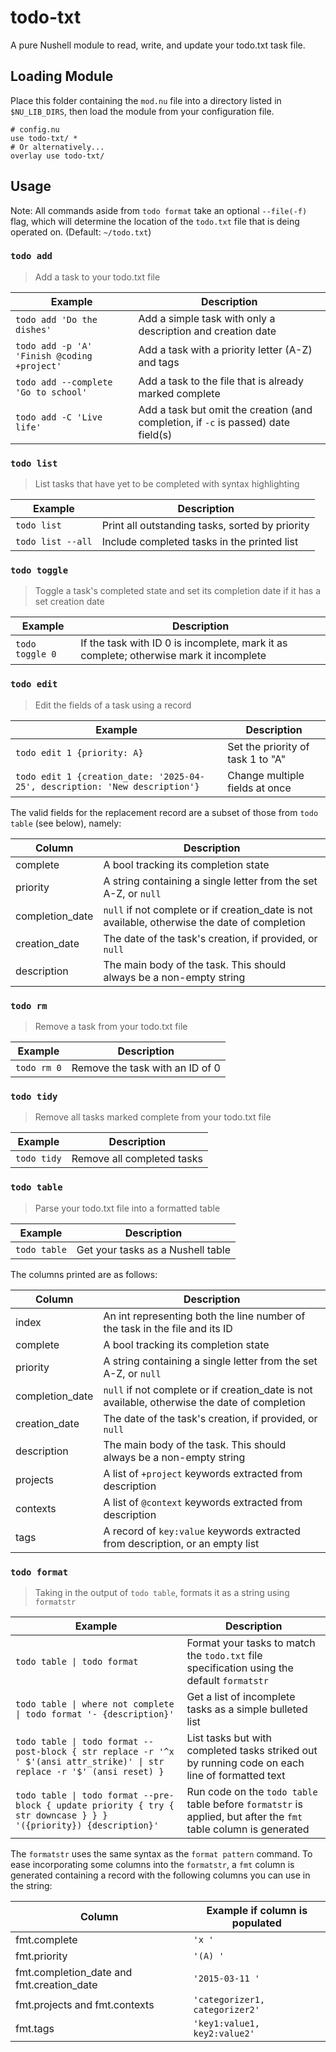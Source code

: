 # todo-txt

A pure Nushell module to read, write, and update your todo.txt task file.

## Loading Module

Place this folder containing the `mod.nu` file into a directory listed in `$NU_LIB_DIRS`, then load the module from your configuration file.

```nushell
# config.nu
use todo-txt/ *
# Or alternatively...
overlay use todo-txt/
```

## Usage

Note: All commands aside from `todo format` take an optional `--file(-f)` flag, which will determine the location of the `todo.txt` file that is deing operated on. (Default: `~/todo.txt`)

### `todo add`

> Add a task to your todo.txt file

| Example | Description |
| ------- | ----------- |
| `todo add 'Do the dishes'` | Add a simple task with only a description and creation date |
| `todo add -p 'A' 'Finish @coding +project'` | Add a task with a priority letter (A-Z) and tags |
| `todo add --complete 'Go to school'` | Add a task to the file that is already marked complete |
| `todo add -C 'Live life'` | Add a task but omit the creation (and completion, if `-c` is passed) date field(s) |

### `todo list`

> List tasks that have yet to be completed with syntax highlighting

| Example | Description |
| ------- | ----------- |
| `todo list` | Print all outstanding tasks, sorted by priority |
| `todo list --all` | Include completed tasks in the printed list |

### `todo toggle`

> Toggle a task's completed state and set its completion date if it has a set creation date

| Example | Description |
| ------- | ----------- |
| `todo toggle 0` | If the task with ID 0 is incomplete, mark it as complete; otherwise mark it incomplete |

### `todo edit`

> Edit the fields of a task using a record

| Example | Description |
| ------- | ----------- |
| `todo edit 1 {priority: A}` | Set the priority of task 1 to "A" |
| `todo edit 1 {creation_date: '2025-04-25', description: 'New description'}` | Change multiple fields at once |

The valid fields for the replacement record are a subset of those from `todo table` (see below), namely:

| Column | Description |
| ------ | ----------- |
| complete | A bool tracking its completion state |
| priority | A string containing a single letter from the set A-Z, or `null` |
| completion_date | `null` if not complete or if creation_date is not available, otherwise the date of completion |
| creation_date | The date of the task's creation, if provided, or `null` |
| description | The main body of the task. This should always be a non-empty string |

### `todo rm`

> Remove a task from your todo.txt file

| Example | Description |
| ------- | ----------- |
| `todo rm 0` | Remove the task with an ID of 0 |

### `todo tidy`

> Remove all tasks marked complete from your todo.txt file

| Example | Description |
| ------- | ----------- |
| `todo tidy` | Remove all completed tasks |

### `todo table`

> Parse your todo.txt file into a formatted table

| Example | Description |
| ------- | ----------- |
| `todo table` | Get your tasks as a Nushell table |

The columns printed are as follows:

| Column | Description |
| ------ | ----------- |
| index | An int representing both the line number of the task in the file and its ID |
| complete | A bool tracking its completion state |
| priority | A string containing a single letter from the set A-Z, or `null` |
| completion_date | `null` if not complete or if creation_date is not available, otherwise the date of completion |
| creation_date | The date of the task's creation, if provided, or `null` |
| description | The main body of the task. This should always be a non-empty string |
| projects | A list of `+project` keywords extracted from description |
| contexts | A list of `@context` keywords extracted from description |
| tags | A record of `key:value` keywords extracted from description, or an empty list |

### `todo format`

> Taking in the output of `todo table`, formats it as a string using `formatstr`

| Example | Description |
| ------- | ----------- |
| `todo table \| todo format` | Format your tasks to match the `todo.txt` file specification using the default `formatstr` |
| `todo table \| where not complete \| todo format '- {description}'` | Get a list of incomplete tasks as a simple bulleted list |
| `todo table \| todo format --post-block { str replace -r '^x ' $'(ansi attr_strike)' \| str replace -r '$' (ansi reset) }` | List tasks but with completed tasks striked out by running code on each line of formatted text |
| `todo table \| todo format --pre-block { update priority { try { str downcase } } } '({priority}) {description}'` | Run code on the `todo table` table before `formatstr` is applied, but after the `fmt` table column is generated |

The `formatstr` uses the same syntax as the `format pattern` command. To ease incorporating some columns into the `formatstr`, a `fmt` column is generated containing a record with the following columns you can use in the string:

| Column | Example if column is populated |
| ------ | ----------- |
| fmt.complete | `'x '` |
| fmt.priority | `'(A) '` |
| fmt.completion_date and fmt.creation_date | `'2015-03-11 '` |
| fmt.projects and fmt.contexts | `'categorizer1, categorizer2'`
| fmt.tags | `'key1:value1, key2:value2'`
